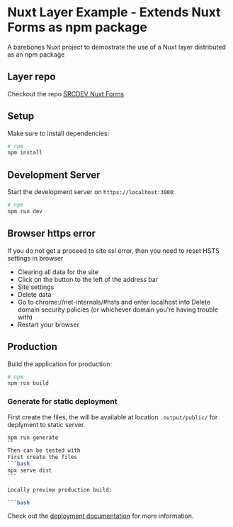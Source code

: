 # Nuxt Layer Example - Extends Nuxt Forms as npm package

A barebones Nuxt project to demostrate the use of a Nuxt layer distributed as an npm package

## Layer repo

Checkout the repo [SRCDEV Nuxt Forms](https://github.com/srcdev/nuxt-forms)

## Setup

Make sure to install dependencies:

```bash
# npm
npm install
```

## Development Server

Start the development server on `https://localhost:3000`:

```bash
# npm
npm run dev
```

## Browser https error

If you do not get a proceed to site ssl error, then you need to reset HSTS settings in browser

- Clearing all data for the site
- Click on the button to the left of the address bar
- Site settings
- Delete data
- Go to chrome://net-internals/#hsts and enter localhost into Delete domain security policies (or whichever domain you're having trouble with)
- Restart your browser

## Production

Build the application for production:

```bash
# npm
npm run build
```

### Generate for static deployment

First create the files, the will be available at location `.output/public/` for deplyment to static server.

````bash
npm run generate
``
Then can be tested with
First create the files
```bash
npx serve dist
```

Locally preview production build:

```bash
````

Check out the [deployment documentation](https://nuxt.com/docs/getting-started/deployment) for more information.
